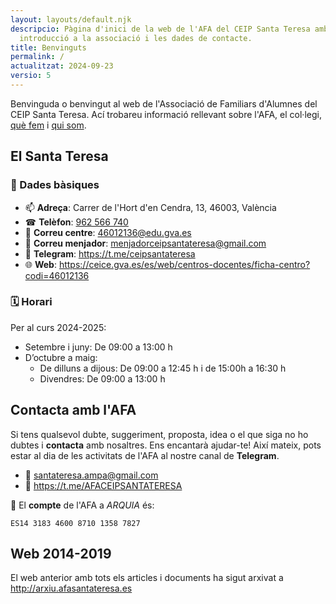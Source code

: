 ```yaml
---
layout: layouts/default.njk
descripcio: Pàgina d'inici de la web de l'AFA del CEIP Santa Teresa amb una
  introducció a la associació i les dades de contacte.
title: Benvinguts
permalink: /
actualitzat: 2024-09-23
versio: 5
---
```

Benvinguda o benvingut al web de l'Associació de Familiars d'Alumnes del CEIP Santa Teresa. Ací trobareu informació rellevant sobre l'AFA, el col·legi, [què fem](/que-fem) i [qui som](/qui-som).

## El Santa Teresa

### 📓 Dades bàsiques

* 📫 **Adreça**: Carrer de l'Hort d'en Cendra, 13, 46003, València
* ☎ **Telèfon**: [962 566 740](tel:+34962566740)
* 📧 **Correu centre**: <46012136@edu.gva.es>
* 📧 **Correu menjador**: <menjadorceipsantateresa@gmail.com>
* 📢 **Telegram**: <https://t.me/ceipsantateresa>
* 🌐 **Web**: <https://ceice.gva.es/es/web/centros-docentes/ficha-centro?codi=46012136>

### 🗓 Horari

Per al curs 2024-2025:

* Setembre i juny: De 09:00 a 13:00 h
* D’octubre a maig:
  * De dilluns a dijous: De 09:00 a 12:45 h i de 15:00h a 16:30 h
  * Divendres: De 09:00 a 13:00 h

## Contacta amb l'AFA

Si tens qualsevol dubte, suggeriment, proposta, idea o el que siga no ho dubtes i **contacta** amb nosaltres. Ens encantarà ajudar-te! Així mateix, pots estar al dia de les activitats de l'AFA al nostre canal de **Telegram**.

* 📧 <santateresa.ampa@gmail.com>
* 📢 <https://t.me/AFACEIPSANTATERESA>

🏦 El **compte** de l'AFA a *ARQUIA* és:

```
ES14 3183 4600 8710 1358 7827
```

## Web 2014-2019

El web anterior amb tots els articles i documents ha sigut arxivat a <http://arxiu.afasantateresa.es>
